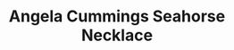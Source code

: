 ---
title: Angela Cummings Seahorse Necklace
description: |
  An opera-length strand of 58 Baroque Pearls is finished with an exquisitely rendered, sculpted seahorse. Whether you choose to wear this stunning necklace looped in a double strand or as a single strand, you'll want to arrange it so everyone can see the extraordinary clasp.
specs: |
  13.0 - 9.7mm Baroque South Sea Pearls with 1.94 carats of White Diamonds, set in Platinum and 18K Yellow Gold.
images:
  - /uploads/angela-cummings-for-assael-seahorse-necklace.png
category: Angela Cummings
order: 16
tags:
  - necklaces
---